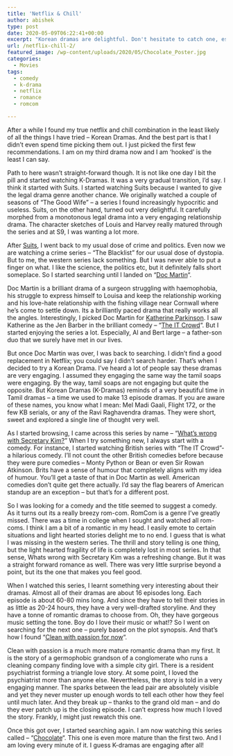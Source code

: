 ```yaml
---
title: 'Netflix & Chill'
author: abishek
type: post
date: 2020-05-09T06:22:41+00:00
excerpt: "Korean dramas are delightful. Don't hesitate to catch one, especially if you are even midly romantic."
url: /netflix-chill-2/
featured_image: /wp-content/uploads/2020/05/Chocolate_Poster.jpg
categories:
  - Movies
tags:
  - comedy
  - k-drama
  - netflix
  - romance
  - romcom

---
```

After a while I found my true netflix and chill combination in the least likely of all the things I have tried &#8211; Korean Dramas. And the best part is that I didn&#8217;t even spend time picking them out. I just picked the first few recommendations. I am on my third drama now and I am &#8216;hooked&#8217; is the least I can say.

Path to here wasn&#8217;t straight-forward though. It is not like one day I bit the pill and started watching K-Dramas. It was a very gradual transition, I&#8217;d say. I think it started with Suits. I started watching Suits because I wanted to give the legal drama genre another chance. We originally watched a couple of seasons of &#8220;The Good Wife&#8221; &#8211; a series I found increasingly hypocritic and useless. Suits, on the other hand, turned out very delightful. It carefully morphed from a monotonous legal drama into a very engaging relationship drama. The character sketches of Louis and Harvey really matured through the series and at S9, I was wanting a lot more.

After [Suits][1], I went back to my usual dose of crime and politics. Even now we are watching a crime series &#8211; &#8220;The Blacklist&#8221; for our usual dose of dystopia. But to me, the western series lack something. But I was never able to put a finger on what. I like the science, the politics etc, but it definitely falls short someplace. So I started searching until I landed on &#8220;[Doc Martin][2]&#8220;.

Doc Martin is a brilliant drama of a surgeon struggling with haemophobia, his struggle to express himself to Louisa and keep the relationship working and his love-hate relationship with the fishing village near Cornwall where he&#8217;s come to settle down. Its a brilliantly paced drama that really works all the angles. Interestingly, I picked Doc Martin for [Katherine Parkinson][3]. I saw Katherine as the Jen Barber in the brilliant comedy &#8211; &#8220;[The IT Crowd][4]&#8220;. But I started enjoying the series a lot. Especially, Al and Bert large &#8211; a father-son duo that we surely have met in our lives.

But once Doc Martin was over, I was back to searching. I didn&#8217;t find a good replacement in Netflix; you could say I didn&#8217;t search harder. That&#8217;s when I decided to try a Korean Drama. I&#8217;ve heard a lot of people say these dramas are very engaging. I assumed they engaging the same way the tamil soaps were engaging. By the way, tamil soaps are not engaging but quite the opposite. But Korean Dramas (K-Dramas) reminds of a very beautiful time in Tamil dramas &#8211; a time we used to make 13 episode dramas. If you are aware of these names, you know what I mean: Mel Madi Gaali, Flight 172, or the few KB serials, or any of the Ravi Raghavendra dramas. They were short, sweet and explored a single line of thought very well.

As I started browsing, I came across this series by name &#8211; &#8220;[What&#8217;s wrong with Secretary Kim?][5]&#8221; When I try something new, I always start with a comedy. For instance, I started watching British series with &#8220;The IT Crowd&#8221;- a hilarious comedy. I&#8217;ll not count the other British comedies before because they were pure comedies &#8211; Monty Python or Bean or even Sir Rowan Atkinson. Brits have a sense of humour that completely aligns with my idea of humour. You&#8217;ll get a taste of that in Doc Martin as well. American comedies don&#8217;t quite get there actually. I&#8217;d say the flag bearers of American standup are an exception &#8211; but that&#8217;s for a different post.

So I was looking for a comedy and the title seemed to suggest a comedy. As it turns out its a really breezy rom-com. RomCom is a genre I&#8217;ve greatly missed. There was a time in college when I sought and watched all rom-coms. I think I am a bit of a romantic in my head. I easily emote to certain situations and light hearted stories delight me to no end. I guess that is what I was missing in the western series. The thrill and story telling is one thing, but the light hearted fragility of life is completely lost in most series. In that sense, Whats wrong with Secretary Kim was a refreshing change. But it was a straight forward romance as well. There was very little surprise beyond a point, but its the one that makes you feel good.

When I watched this series, I learnt something very interesting about their dramas. Almost all of their dramas are about 16 episodes long. Each episode is about 60-80 mins long. And since they have to tell their stories in as little as 20-24 hours, they have a very well-drafted storyline. And they have a tonne of romantic dramas to choose from. Oh, they have gorgeous music setting the tone. Boy do I love their music or what!? So I went on searching for the next one &#8211; purely based on the plot synopsis. And that&#8217;s how I found &#8220;[Clean with passion for now][6]&#8220;.

Clean with passion is a much more mature romantic drama than my first. It is the story of a germophobic grandson of a conglomerate who runs a cleaning company finding love with a simple city girl. There is a resident psychiatrist forming a triangle love story. At some point, I loved the psychiatrist more than anyone else. Nevertheless, the story is told in a very engaging manner. The sparks between the lead pair are absolutely visible and yet they never muster up enough words to tell each other how they feel until much later. And they break up &#8211; thanks to the grand old man &#8211; and do they ever patch up is the closing episode. I can&#8217;t express how much I loved the story. Frankly, I might just rewatch this one.

Once this got over, I started searching again. I am now watching this series called &#8211; &#8220;[Chocolate][7]&#8220;. This one is even more mature than the first two. And I am loving every minute of it. I guess K-dramas are engaging after all!

 [1]: https://en.wikipedia.org/wiki/Suits_(American_TV_series)
 [2]: https://en.wikipedia.org/wiki/Doc_Martin
 [3]: https://en.wikipedia.org/wiki/Katherine_Parkinson
 [4]: https://en.wikipedia.org/wiki/The_IT_Crowd
 [5]: https://en.wikipedia.org/wiki/What's_Wrong_with_Secretary_Kim
 [6]: https://en.wikipedia.org/wiki/Clean_with_Passion_for_Now
 [7]: https://en.wikipedia.org/wiki/Chocolate_(South_Korean_TV_series)
